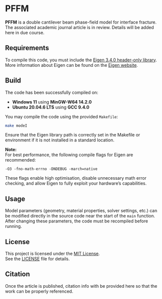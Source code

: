 # PFFM

**PFFM** is a double cantilever beam phase-field model for interface fracture. The associated academic journal article is in review. Details will be added here in due course.

## Requirements

To compile this code, you must include the [Eigen 3.4.0 header-only library](https://gitlab.com/libeigen/eigen/-/releases/3.4.0).  
More information about Eigen can be found on the [Eigen website](https://eigen.tuxfamily.org/index.php?title=Main_Page).

## Build

The code has been successfully compiled on:
- **Windows 11** using **MinGW-W64 14.2.0**
- **Ubuntu 20.04.6 LTS** using **GCC 9.4.0**

You may compile the code using the provided `Makefile`:

```bash
make modeI
```
Ensure that the Eigen library path is correctly set in the Makefile or environment if it is not installed in a standard location.

**Note:**  
For best performance, the following compile flags for Eigen are recommended:  
```
-O3 -fno-math-errno -DNDEBUG -march=native
```
These flags enable high optimisation, disable unnecessary math error checking, and allow Eigen to fully exploit your hardware’s capabilities.

## Usage

Model parameters (geometry, material properties, solver settings, etc.) can be modified directly in the source code near the start of the `main` function. After changing these parameters, the code must be recompiled before running.

## License

This project is licensed under the [MIT License](./LICENSE).  
See the [LICENSE](./LICENSE) file for details.

## Citation

Once the article is published, citation info with be provided here so that the work can be properly referenced.
